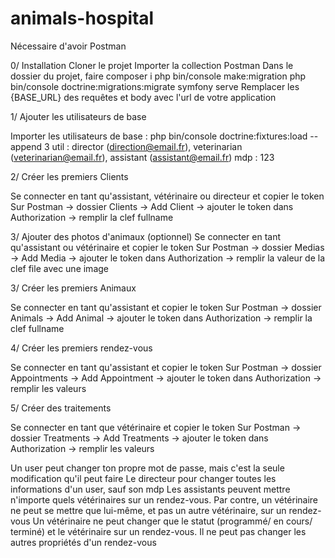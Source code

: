 # animals-hospital

Nécessaire d'avoir Postman

0/ Installation
Cloner le projet
Importer la collection Postman
Dans le dossier du projet, faire 
    composer i
    php bin/console make:migration
    php bin/console doctrine:migrations:migrate
    symfony serve
Remplacer les {BASE_URL} des requêtes et body avec l'url de votre application

1/ Ajouter les utilisateurs de base

Importer les utilisateurs de base : php bin/console doctrine:fixtures:load --append
3 util : director (direction@email.fr), veterinarian (veterinarian@email.fr), assistant (assistant@email.fr)
mdp : 123

2/ Créer les premiers Clients

Se connecter en tant qu'assistant, vétérinaire ou directeur et copier le token
Sur Postman -> dossier Clients -> Add Client -> ajouter le token dans Authorization -> remplir la clef fullname

3/ Ajouter des photos d'animaux (optionnel)
Se connecter en tant qu'assistant ou vétérinaire et copier le token
Sur Postman -> dossier Medias -> Add Media -> ajouter le token dans Authorization -> remplir la valeur de la clef file avec une image

3/ Créer les premiers Animaux

Se connecter en tant qu'assistant et copier le token
Sur Postman -> dossier Animals -> Add Animal -> ajouter le token dans Authorization -> remplir la clef fullname

4/ Créer les premiers rendez-vous

Se connecter en tant qu'assistant et copier le token
Sur Postman -> dossier Appointments -> Add Appointment -> ajouter le token dans Authorization -> remplir les valeurs

5/ Créer des traitements

Se connecter en tant que vétérinaire et copier le token
Sur Postman -> dossier Treatments -> Add Treatments -> ajouter le token dans Authorization -> remplir les valeurs


Un user peut changer ton propre mot de passe, mais c'est la seule modification qu'il peut faire
Le directeur pour changer toutes les informations d'un user, sauf son mdp
Les assistants peuvent mettre n'importe quels vétérinaires sur un rendez-vous. Par contre, un vétérinaire ne peut se mettre que lui-même, et pas un autre vétérinaire, sur un rendez-vous
Un vétérinaire ne peut changer que le statut (programmé/ en cours/ terminé) et le vétérinaire sur un rendez-vous. Il ne peut pas changer les autres propriétés d'un rendez-vous

